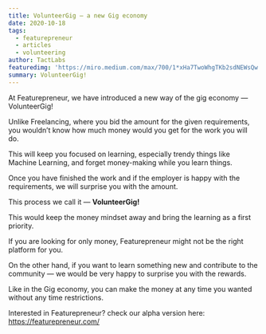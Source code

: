 ```yaml
---
title: VolunteerGig — a new Gig economy
date: 2020-10-18
tags: 
  - featurepreneur
  - articles
  - volunteering
author: TactLabs
featuredimg: 'https://miro.medium.com/max/700/1*xHa7TwoWhgTKb2sdNEWsQw.jpeg'
summary: VolunteerGig!
---
```


At Featurepreneur, we have introduced a new way of the gig economy — VolunteerGig!

Unlike Freelancing, where you bid the amount for the given requirements, you wouldn’t know how much money would you get for the work you will do.

This will keep you focused on learning, especially trendy things like Machine Learning, and forget money-making while you learn things.

Once you have finished the work and if the employer is happy with the requirements, we will surprise you with the amount.

This process we call it — **VolunteerGig!**

This would keep the money mindset away and bring the learning as a first priority.

If you are looking for only money, Featurepreneur might not be the right platform for you.

On the other hand, if you want to learn something new and contribute to the community — we would be very happy to surprise you with the rewards.

Like in the Gig economy, you can make the money at any time you wanted without any time restrictions.

Interested in Featurepreneur? check our alpha version here:
https://featurepreneur.com/